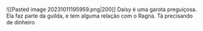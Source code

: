 ![[Pasted image 20231011195959.png|200]]
Daisy é uma garota preguiçosa. Ela faz parte da guilda, e tem alguma relação com o Ragna. Tá precisando de dinheiro
